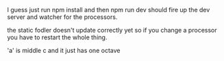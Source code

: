 I guess just run npm install and then npm run dev should fire up the dev server and watcher for the processors.

the static fodler doesn't update correctly yet so if you change a processor you have to restart the whole thing.

'a' is middle c and it just has one octave